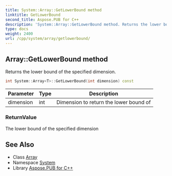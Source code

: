 ```yaml
---
title: System::Array::GetLowerBound method
linktitle: GetLowerBound
second_title: Aspose.PUB for C++
description: 'System::Array::GetLowerBound method. Returns the lower bound of the specified dimension in C++.'
type: docs
weight: 2400
url: /cpp/system/array/getlowerbound/
---
```

## Array::GetLowerBound method


Returns the lower bound of the specified dimension.

```cpp
int System::Array<T>::GetLowerBound(int dimension) const
```


| Parameter | Type | Description |
| --- | --- | --- |
| dimension | int | Dimension to return the lower bound of |

### ReturnValue

The lower bound of the specified dimension

## See Also

* Class [Array](../)
* Namespace [System](../../)
* Library [Aspose.PUB for C++](../../../)
